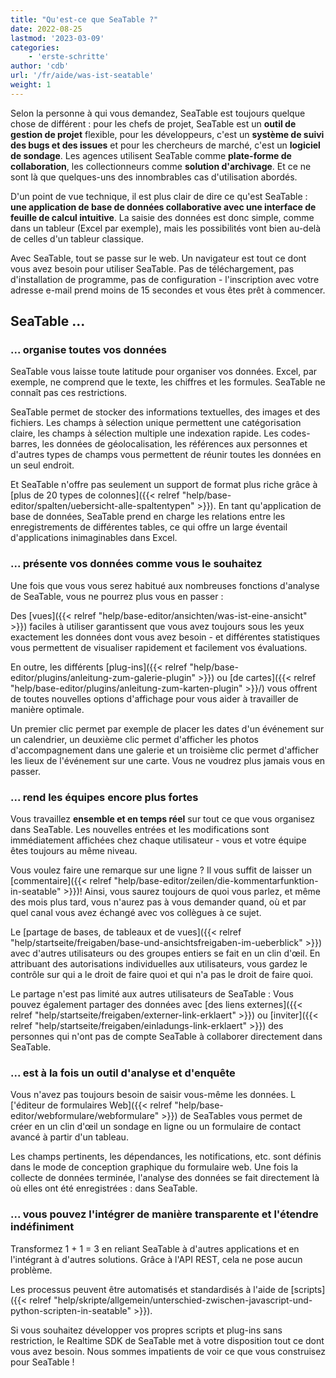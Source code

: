 ```yaml
---
title: "Qu'est-ce que SeaTable ?"
date: 2022-08-25
lastmod: '2023-03-09'
categories:
    - 'erste-schritte'
author: 'cdb'
url: '/fr/aide/was-ist-seatable'
weight: 1
---
```


Selon la personne à qui vous demandez, SeaTable est toujours quelque chose de différent : pour les chefs de projet, SeaTable est un **outil de gestion de projet** flexible, pour les développeurs, c'est un **système de suivi des bugs et des issues** et pour les chercheurs de marché, c'est un **logiciel de sondage**. Les agences utilisent SeaTable comme **plate-forme de collaboration**, les collectionneurs comme **solution d'archivage**. Et ce ne sont là que quelques-uns des innombrables cas d'utilisation abordés.

D'un point de vue technique, il est plus clair de dire ce qu'est SeaTable : **une application de base de données collaborative avec une interface de feuille de calcul intuitive**. La saisie des données est donc simple, comme dans un tableur (Excel par exemple), mais les possibilités vont bien au-delà de celles d'un tableur classique.

Avec SeaTable, tout se passe sur le web. Un navigateur est tout ce dont vous avez besoin pour utiliser SeaTable. Pas de téléchargement, pas d'installation de programme, pas de configuration - l'inscription avec votre adresse e-mail prend moins de 15 secondes et vous êtes prêt à commencer.

## SeaTable ...

### ... organise toutes vos données

SeaTable vous laisse toute latitude pour organiser vos données. Excel, par exemple, ne comprend que le texte, les chiffres et les formules. SeaTable ne connaît pas ces restrictions.

SeaTable permet de stocker des informations textuelles, des images et des fichiers. Les champs à sélection unique permettent une catégorisation claire, les champs à sélection multiple une indexation rapide. Les codes-barres, les données de géolocalisation, les références aux personnes et d'autres types de champs vous permettent de réunir toutes les données en un seul endroit.

Et SeaTable n'offre pas seulement un support de format plus riche grâce à [plus de 20 types de colonnes]({{< relref "help/base-editor/spalten/uebersicht-alle-spaltentypen" >}}). En tant qu'application de base de données, SeaTable prend en charge les relations entre les enregistrements de différentes tables, ce qui offre un large éventail d'applications inimaginables dans Excel.

### ... présente vos données comme vous le souhaitez

Une fois que vous vous serez habitué aux nombreuses fonctions d'analyse de SeaTable, vous ne pourrez plus vous en passer :

Des [vues]({{< relref "help/base-editor/ansichten/was-ist-eine-ansicht" >}}) faciles à utiliser garantissent que vous avez toujours sous les yeux exactement les données dont vous avez besoin - et différentes statistiques vous permettent de visualiser rapidement et facilement vos évaluations.

En outre, les différents [plug-ins]({{< relref "help/base-editor/plugins/anleitung-zum-galerie-plugin" >}}) ou [de cartes]({{< relref "help/base-editor/plugins/anleitung-zum-karten-plugin" >}}/) vous offrent de toutes nouvelles options d'affichage pour vous aider à travailler de manière optimale.

Un premier clic permet par exemple de placer les dates d'un événement sur un calendrier, un deuxième clic permet d'afficher les photos d'accompagnement dans une galerie et un troisième clic permet d'afficher les lieux de l'événement sur une carte. Vous ne voudrez plus jamais vous en passer.

### ... rend les équipes encore plus fortes

Vous travaillez **ensemble et en temps réel** sur tout ce que vous organisez dans SeaTable. Les nouvelles entrées et les modifications sont immédiatement affichées chez chaque utilisateur - vous et votre équipe êtes toujours au même niveau.

Vous voulez faire une remarque sur une ligne ? Il vous suffit de laisser un [commentaire]({{< relref "help/base-editor/zeilen/die-kommentarfunktion-in-seatable" >}})! Ainsi, vous saurez toujours de quoi vous parlez, et même des mois plus tard, vous n'aurez pas à vous demander quand, où et par quel canal vous avez échangé avec vos collègues à ce sujet.

Le [partage de bases, de tableaux et de vues]({{< relref "help/startseite/freigaben/base-und-ansichtsfreigaben-im-ueberblick" >}}) avec d'autres utilisateurs ou des groupes entiers se fait en un clin d'œil. En attribuant des autorisations individuelles aux utilisateurs, vous gardez le contrôle sur qui a le droit de faire quoi et qui n'a pas le droit de faire quoi.

Le partage n'est pas limité aux autres utilisateurs de SeaTable : Vous pouvez également partager des données avec [des liens externes]({{< relref "help/startseite/freigaben/externer-link-erklaert" >}}) ou [inviter]({{< relref "help/startseite/freigaben/einladungs-link-erklaert" >}}) des personnes qui n'ont pas de compte SeaTable à collaborer directement dans SeaTable.

### ... est à la fois un outil d'analyse et d'enquête

Vous n'avez pas toujours besoin de saisir vous-même les données. L ['éditeur de formulaires Web]({{< relref "help/base-editor/webformulare/webformulare" >}}) de SeaTables vous permet de créer en un clin d'œil un sondage en ligne ou un formulaire de contact avancé à partir d'un tableau.

Les champs pertinents, les dépendances, les notifications, etc. sont définis dans le mode de conception graphique du formulaire web. Une fois la collecte de données terminée, l'analyse des données se fait directement là où elles ont été enregistrées : dans SeaTable.

### ... vous pouvez l'intégrer de manière transparente et l'étendre indéfiniment

Transformez 1 + 1 = 3 en reliant SeaTable à d'autres applications et en l'intégrant à d'autres solutions. Grâce à l'API REST, cela ne pose aucun problème.

Les processus peuvent être automatisés et standardisés à l'aide de [scripts]({{< relref "help/skripte/allgemein/unterschied-zwischen-javascript-und-python-scripten-in-seatable" >}}).

Si vous souhaitez développer vos propres scripts et plug-ins sans restriction, le Realtime SDK de SeaTable met à votre disposition tout ce dont vous avez besoin. Nous sommes impatients de voir ce que vous construisez pour SeaTable !
